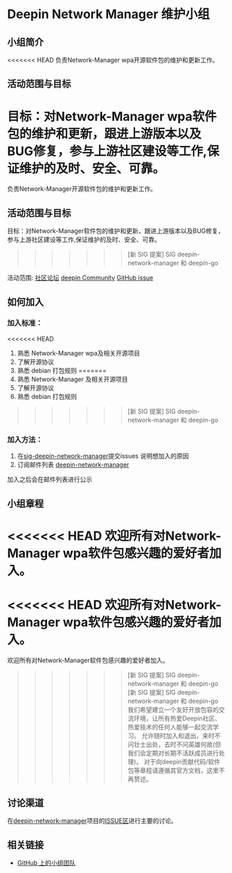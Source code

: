 <!--

请按照实际情况编辑此文件，以使内容适应您所要创建的 SIG 的实际情况，并在发起申请时删除此段注释。

请注意：

以下五段二级标题均为必须存在的段落。小组也可根据自身需求增加其它的段落和详细的描述，但不应删除此处的四个段落。

-->
# Deepin Network Manager 维护小组

## 小组简介

<<<<<<< HEAD
负责Network-Manager wpa开源软件包的维护和更新工作。

## 活动范围与目标

目标：对Network-Manager wpa软件包的维护和更新，跟进上游版本以及BUG修复，参与上游社区建设等工作,保证维护的及时、安全、可靠。
=======
负责Network-Manager开源软件包的维护和更新工作。

## 活动范围与目标

目标：对Network-Manager软件包的维护和更新，跟进上游版本以及BUG修复，参与上游社区建设等工作,保证维护的及时、安全、可靠。
>>>>>>> [新 SIG 提案] SIG deepin-network-manager 和 deepin-go

活动范围: [社区论坛](https://bbs.deepin.org/) [deepin Community](https://github.com/deepin-community/) [GitHub issue](https://github.com/linuxdeepin/developer-center/issues)

## 如何加入

### 加入标准：

<<<<<<< HEAD
1. 熟悉 Network-Manager wpa及相关开源项目
2. 了解开源协议
2. 熟悉 debian 打包规则
=======
1. 熟悉 Network-Manager 及相关开源项目
2. 了解开源协议
3. 熟悉 debian 打包规则
>>>>>>> [新 SIG 提案] SIG deepin-network-manager 和 deepin-go

### 加入方法：

1. 在[sig-deepin-network-manager](https://github.com/deepin-community/sig-deepin-network-manager/issues)提交issues 说明想加入的原因
2. 订阅邮件列表 [deepin-network-manager](https://www.freelists.org/list/deepin-network-manager)

加入之后会在邮件列表进行公示

## 小组章程

<<<<<<< HEAD
欢迎所有对Network-Manager wpa软件包感兴趣的爱好者加入。
=======
<<<<<<< HEAD
欢迎所有对Network-Manager wpa软件包感兴趣的爱好者加入。
=======
欢迎所有对Network-Manager软件包感兴趣的爱好者加入。
>>>>>>> [新 SIG 提案] SIG deepin-network-manager 和 deepin-go
>>>>>>> [新 SIG 提案] SIG deepin-network-manager 和 deepin-go
我们希望建立一个友好开放包容的交流环境，让所有热爱Deepin社区、热爱技术的任何人能够一起交流学习。
允许随时加入和退出，来时不问壮士出处，去时不问英雄何故(但我们会定期对长期不活跃成员进行处理)。
对于向deepin贡献代码/软件包等章程请遵循其官方文档，这里不再赘述。

## 讨论渠道

在[deepin-network-manager](https://github.com/deepin-community/sig-deepin-network-manager)项目的[ISSUE区](https://github.com/deepin-community/sig-deepin-network-manager/issues)进行主要的讨论。

## 相关链接

- [GitHub 上的小组团队](https://github.com/orgs/deepin-community/teams/sig-deepin-network-manager)